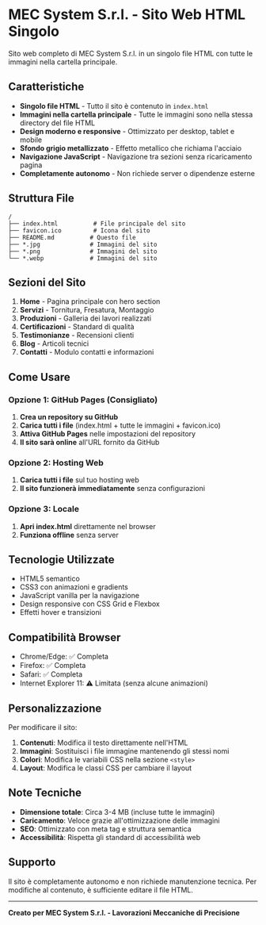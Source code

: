 # MEC System S.r.l. - Sito Web HTML Singolo

Sito web completo di MEC System S.r.l. in un singolo file HTML con tutte le immagini nella cartella principale.

## Caratteristiche

- **Singolo file HTML** - Tutto il sito è contenuto in `index.html`
- **Immagini nella cartella principale** - Tutte le immagini sono nella stessa directory del file HTML
- **Design moderno e responsive** - Ottimizzato per desktop, tablet e mobile
- **Sfondo grigio metallizzato** - Effetto metallico che richiama l'acciaio
- **Navigazione JavaScript** - Navigazione tra sezioni senza ricaricamento pagina
- **Completamente autonomo** - Non richiede server o dipendenze esterne

## Struttura File

```
/
├── index.html          # File principale del sito
├── favicon.ico         # Icona del sito
├── README.md          # Questo file
├── *.jpg              # Immagini del sito
├── *.png              # Immagini del sito
└── *.webp             # Immagini del sito
```

## Sezioni del Sito

1. **Home** - Pagina principale con hero section
2. **Servizi** - Tornitura, Fresatura, Montaggio
3. **Produzioni** - Galleria dei lavori realizzati
4. **Certificazioni** - Standard di qualità
5. **Testimonianze** - Recensioni clienti
6. **Blog** - Articoli tecnici
7. **Contatti** - Modulo contatti e informazioni

## Come Usare

### Opzione 1: GitHub Pages (Consigliato)

1. **Crea un repository su GitHub**
2. **Carica tutti i file** (index.html + tutte le immagini + favicon.ico)
3. **Attiva GitHub Pages** nelle impostazioni del repository
4. **Il sito sarà online** all'URL fornito da GitHub

### Opzione 2: Hosting Web

1. **Carica tutti i file** sul tuo hosting web
2. **Il sito funzionerà immediatamente** senza configurazioni

### Opzione 3: Locale

1. **Apri index.html** direttamente nel browser
2. **Funziona offline** senza server

## Tecnologie Utilizzate

- HTML5 semantico
- CSS3 con animazioni e gradients
- JavaScript vanilla per la navigazione
- Design responsive con CSS Grid e Flexbox
- Effetti hover e transizioni

## Compatibilità Browser

- Chrome/Edge: ✅ Completa
- Firefox: ✅ Completa  
- Safari: ✅ Completa
- Internet Explorer 11: ⚠️ Limitata (senza alcune animazioni)

## Personalizzazione

Per modificare il sito:

1. **Contenuti**: Modifica il testo direttamente nell'HTML
2. **Immagini**: Sostituisci i file immagine mantenendo gli stessi nomi
3. **Colori**: Modifica le variabili CSS nella sezione `<style>`
4. **Layout**: Modifica le classi CSS per cambiare il layout

## Note Tecniche

- **Dimensione totale**: Circa 3-4 MB (incluse tutte le immagini)
- **Caricamento**: Veloce grazie all'ottimizzazione delle immagini
- **SEO**: Ottimizzato con meta tag e struttura semantica
- **Accessibilità**: Rispetta gli standard di accessibilità web

## Supporto

Il sito è completamente autonomo e non richiede manutenzione tecnica. Per modifiche al contenuto, è sufficiente editare il file HTML.

---

**Creato per MEC System S.r.l. - Lavorazioni Meccaniche di Precisione**


